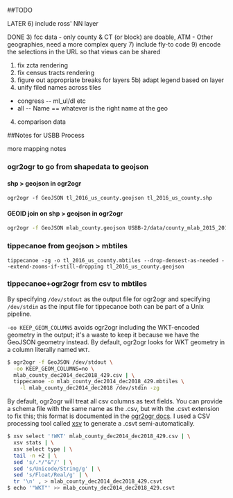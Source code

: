 ##TODO

LATER
6) include ross' NN layer

DONE
3) fcc data
    - only county & CT (or block) are doable, ATM
    - Other geographies, need a more complex query
7) include fly-to code
9) encode the selections in the URL so that views can be shared
1) fix zcta rendering
2) fix census tracts rendering
5) figure out appropriate breaks for layers
5b) adapt legend based on layer
8) unify filed names across tiles
  - congress -- ml_ul/dl etc
  - all -- Name == whatever is the right name at the geo
4) comparison data


##Notes for USBB Process

more mapping notes

### ogr2ogr to go from shapedata to geojson

#### shp > geojson in ogr2ogr
`ogr2ogr -f GeoJSON tl_2016_us_county.geojson tl_2016_us_county.shp`

#### GEOID join on shp > geojson in ogr2ogr
```sh
ogr2ogr -f GeoJSON mlab_county.geojson USBB-2/data/county_mlab_2015_2018.csv -sql "SELECT * FROM county_mlab_2015_2018 c JOIN 'USBB-2/shapefiles/tl_2016_us_county/tl_2016_us_county.shp'.tl_2016_us_county s on c.GEOID = s.GEOID"
```

### tippecanoe from geojson > mbtiles

`tippecanoe -zg -o tl_2016_us_county.mbtiles --drop-densest-as-needed --extend-zooms-if-still-dropping tl_2016_us_county.geojson`


### tippecanoe+ogr2ogr from csv to mbtiles
By specifying `/dev/stdout` as the output file for ogr2ogr and specifying `/dev/stdin` as the input file for tippecanoe both can be part of a Unix pipeline.

`-oo KEEP_GEOM_COLUMNS` avoids ogr2ogr including the WKT-encoded geometry in the output; it's a waste to keep it because we have the GeoJSON geometry instead.
By default, ogr2ogr looks for WKT geometry in a column literally named `WKT`.

```sh
$ ogr2ogr -f GeoJSON /dev/stdout \
  -oo KEEP_GEOM_COLUMNS=no \
  mlab_county_dec2014_dec2018_429.csv | \
  tippecanoe -o mlab_county_dec2014_dec2018_429.mbtiles \
    -l mlab_county_dec2014_dec2018 /dev/stdin -zg
```

By default, ogr2ogr will treat all csv columns as text fields.
You can provide a schema file with the same name as the .csv, but with the .csvt extension to fix this; this format is documented in the [ogr2ogr docs](https://www.gdal.org/drv_csv.html).
I used a CSV processing tool called [xsv](https://github.com/burntsushi/xsv) to generate a .csvt semi-automatically.

```sh
$ xsv select '!WKT' mlab_county_dec2014_dec2018_429.csv | \
  xsv stats | \
  xsv select type | \
  tail -n +2 | \
  sed 's/.*/"&"/' | \
  sed 's/Unicode/String/g' | \
  sed 's/Float/Real/g' | \
  tr '\n' , > mlab_county_dec2014_dec2018_429.csvt
$ echo '"WKT"' >> mlab_county_dec2014_dec2018_429.csvt
```

